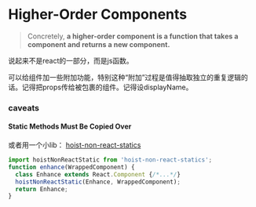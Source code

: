 # Higher-Order Components

> Concretely, **a higher-order component is a function that takes a component and returns a new component.**

说起来不是react的一部分，而是js函数。

可以给组件加一些附加功能，特别这种“附加”过程是值得抽取独立的重复逻辑的话。记得把props传给被包裹的组件。记得设displayName。

### caveats

#### Static Methods Must Be Copied Over <a id="static-methods-must-be-copied-over"></a>

或者用一个小lib： [hoist-non-react-statics](https://github.com/mridgway/hoist-non-react-statics) 

```jsx
import hoistNonReactStatic from 'hoist-non-react-statics';
function enhance(WrappedComponent) {
  class Enhance extends React.Component {/*...*/}
  hoistNonReactStatic(Enhance, WrappedComponent);
  return Enhance;
}
```

